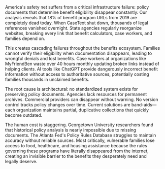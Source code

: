 America's safety net suffers from a critical infrastructure failure: policy documents that determine benefit eligibility disappear constantly. Our analysis reveals that 18% of benefit program URLs from 2019 are completely dead today. When CaseText shut down, thousands of legal references vanished overnight. State agencies regularly reorganize websites, breaking every link that benefit calculators, case workers, and families depend on.

This creates cascading failures throughout the benefits ecosystem. Families cannot verify their eligibility when documentation disappears, leading to wrongful denials and lost benefits. Case workers at organizations like MyFriendBen waste over 40 hours monthly updating broken links instead of helping clients. AI tools like ChatGPT provide dangerously incorrect benefit information without access to authoritative sources, potentially costing families thousands in unclaimed benefits.

The root cause is architectural: no standardized system exists for preserving policy documents. Agencies lack resources for permanent archives. Commercial providers can disappear without warning. No version control tracks policy changes over time. Current solutions are band-aids—each organization maintains partial, duplicative collections that quickly become outdated.

The human cost is staggering. Georgetown University researchers found that historical policy analysis is nearly impossible due to missing documents. The Atlanta Fed's Policy Rules Database struggles to maintain accuracy without reliable sources. Most critically, vulnerable families lose access to food, healthcare, and housing assistance because the rules governing these programs have literally disappeared from the internet, creating an invisible barrier to the benefits they desperately need and legally deserve.